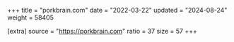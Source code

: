 +++
title = "porkbrain.com"
date = "2022-03-22"
updated = "2024-08-24"
weight = 58405

[extra]
source = "https://porkbrain.com"
ratio = 37
size = 57
+++
